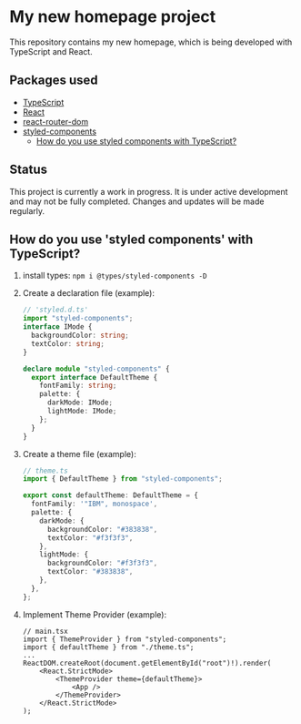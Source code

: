 # My new homepage project

This repository contains my new homepage, which is being developed with TypeScript and React.

## Packages used

- [TypeScript](https://www.typescriptlang.org/)
- [React](https://reactjs.org/)
- [react-router-dom](https://reactrouter.com/)
- [styled-components](https://styled-components.com/)
  - [How do you use styled components with TypeScript?](#how-do-you-use-styled-components-with-typescript)

## Status

This project is currently a work in progress. It is under active development and may not be fully completed. Changes and updates will be made regularly.

## How do you use 'styled components' with TypeScript?

1.  install types: `npm i @types/styled-components -D`
2.  Create a declaration file (example):

    ```ts
    // 'styled.d.ts'
    import "styled-components";
    interface IMode {
      backgroundColor: string;
      textColor: string;
    }

    declare module "styled-components" {
      export interface DefaultTheme {
        fontFamily: string;
        palette: {
          darkMode: IMode;
          lightMode: IMode;
        };
      }
    }
    ```

3.  Create a theme file (example):

    ```ts
    // theme.ts
    import { DefaultTheme } from "styled-components";

    export const defaultTheme: DefaultTheme = {
      fontFamily: '"IBM", monospace',
      palette: {
        darkMode: {
          backgroundColor: "#383838",
          textColor: "#f3f3f3",
        },
        lightMode: {
          backgroundColor: "#f3f3f3",
          textColor: "#383838",
        },
      },
    };
    ```

4.  Implement Theme Provider (example):

    ```tsx
    // main.tsx
    import { ThemeProvider } from "styled-components";
    import { defaultTheme } from "./theme.ts";
    ...
    ReactDOM.createRoot(document.getElementById("root")!).render(
        <React.StrictMode>
            <ThemeProvider theme={defaultTheme}>
                <App />
            </ThemeProvider>
        </React.StrictMode>
    );
    ```
